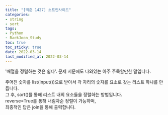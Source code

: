 ```yaml
---
title: "[백준 1427] 소트인사이드"
categories: 
- string
- sort
tags:
- Python
- BaekJoon_Study
toc: true
toc_sticky: true
date: 2022-03-14
last_modified_at: 2022-03-14
---
```


'배열을 정렬하는 것은 쉽다'. 문제 서문에도 나와있는 아주 주목할만한 말입니다.

주어진 숫자를 list(input())으로 받아서 각 자리의 숫자를 요소로 갖는 리스트 하나를 만듭니다.  
그 후, sort()를 통해 리스트 내의 요소들을 정렬하는 방법입니다.  
reverse=True를 통해 내림차순 정렬이 가능하며,  
최종적인 답은 join을 통해 출력합니다.


<script src="https://gist.github.com/Ryumaker/4eb0bfdbfc70312a16f6fe4391e1975c.js"></script>



